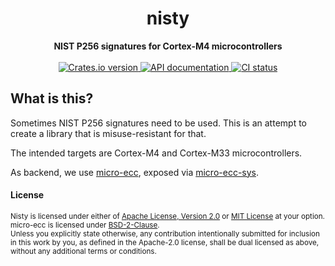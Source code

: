 <h1 align="center">nisty</h1>
<div align="center">
 <strong>
   NIST P256 signatures for Cortex-M4 microcontrollers
 </strong>
</div>

<br />

<div align="center">
  <!-- Crates version -->
  <a href="https://crates.io/crates/nisty">
    <img src="https://img.shields.io/crates/v/nisty.svg?style=flat-square"
    alt="Crates.io version" />
  </a>
  <!-- API docs -->
  <a href="https://docs.rs/nisty">
    <img src="https://img.shields.io/badge/docs-latest-blue.svg?style=flat-square"
      alt="API documentation" />
  </a>
  <!-- Continuous build -->
  <a href="https://builds.sr.ht/~nickray/nisty">
    <img src="https://builds.sr.ht/~nickray/nisty.svg"
      alt="CI status" />
  </a>
</div>

## What is this?

Sometimes NIST P256 signatures need to be used.
This is an attempt to create a library that is misuse-resistant for that.

The intended targets are Cortex-M4 and Cortex-M33 microcontrollers.

As backend, we use [micro-ecc][micro-ecc], exposed via [micro-ecc-sys][micro-ecc-sys].

[micro-ecc]: https://github.com/kmackay/micro-ecc
[micro-ecc-sys]: https://crates.io/crates/micro-ecc-sys

#### License

<sup>Nisty is licensed under either of [Apache License, Version 2.0](LICENSE-APACHE) or [MIT License](LICENSE-MIT) at your option.</sup>
<sup>micro-ecc is licensed under [BSD-2-Clause](https://github.com/kmackay/micro-ecc/blob/master/LICENSE.txt).</sup>
<br>
<sub>Unless you explicitly state otherwise, any contribution intentionally submitted for inclusion in this work by you, as defined in the Apache-2.0 license, shall be dual licensed as above, without any additional terms or conditions.</sub>
